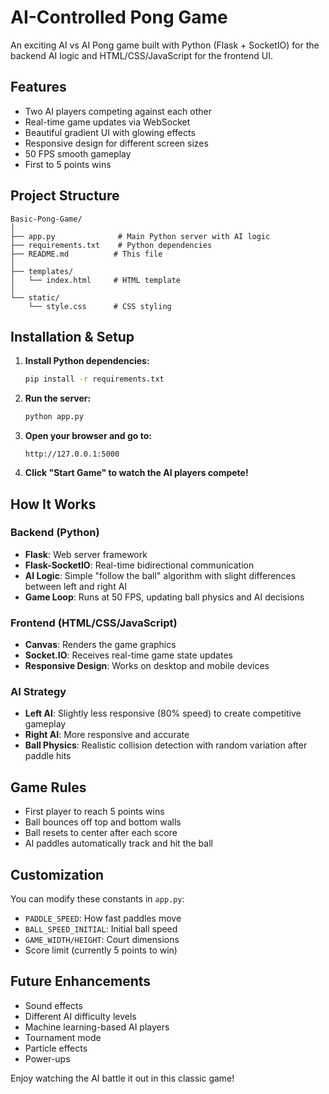 # AI-Controlled Pong Game

An exciting AI vs AI Pong game built with Python (Flask + SocketIO) for the backend AI logic and HTML/CSS/JavaScript for the frontend UI.

## Features

- Two AI players competing against each other
- Real-time game updates via WebSocket
- Beautiful gradient UI with glowing effects
- Responsive design for different screen sizes
- 50 FPS smooth gameplay
- First to 5 points wins

## Project Structure

```
Basic-Pong-Game/
│
├── app.py              # Main Python server with AI logic
├── requirements.txt    # Python dependencies
├── README.md          # This file
│
├── templates/
│   └── index.html     # HTML template
│
└── static/
    └── style.css      # CSS styling
```

## Installation & Setup

1. **Install Python dependencies:**
   ```bash
   pip install -r requirements.txt
   ```

2. **Run the server:**
   ```bash
   python app.py
   ```

3. **Open your browser and go to:**
   ```
   http://127.0.0.1:5000
   ```

4. **Click "Start Game" to watch the AI players compete!**

## How It Works

### Backend (Python)
- **Flask**: Web server framework
- **Flask-SocketIO**: Real-time bidirectional communication
- **AI Logic**: Simple "follow the ball" algorithm with slight differences between left and right AI
- **Game Loop**: Runs at 50 FPS, updating ball physics and AI decisions

### Frontend (HTML/CSS/JavaScript)
- **Canvas**: Renders the game graphics
- **Socket.IO**: Receives real-time game state updates
- **Responsive Design**: Works on desktop and mobile devices

### AI Strategy
- **Left AI**: Slightly less responsive (80% speed) to create competitive gameplay
- **Right AI**: More responsive and accurate
- **Ball Physics**: Realistic collision detection with random variation after paddle hits

## Game Rules

- First player to reach 5 points wins
- Ball bounces off top and bottom walls
- Ball resets to center after each score
- AI paddles automatically track and hit the ball

## Customization

You can modify these constants in `app.py`:
- `PADDLE_SPEED`: How fast paddles move
- `BALL_SPEED_INITIAL`: Initial ball speed
- `GAME_WIDTH/HEIGHT`: Court dimensions
- Score limit (currently 5 points to win)

## Future Enhancements

- Sound effects
- Different AI difficulty levels  
- Machine learning-based AI players
- Tournament mode
- Particle effects
- Power-ups

Enjoy watching the AI battle it out in this classic game!

